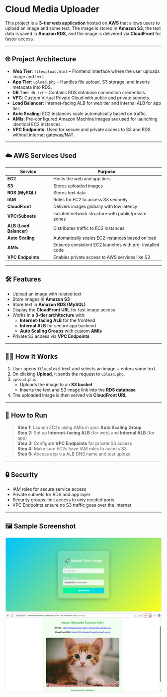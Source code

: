 # Cloud Media Uploader

This project is a **3-tier web application** hosted on **AWS** that allows users to upload an image and some text. The image is stored in **Amazon S3**, the text data is saved in **Amazon RDS**, and the image is delivered via **CloudFront** for faster access.

---

## 🌐 Project Architecture

- **Web Tier**: `fileupload.html` – Frontend interface where the user uploads image and text.
- **App Tier**: `upload.php` – Handles file upload, S3 storage, and inserts metadata into RDS.
- **DB Tier**: `db.txt` – Contains RDS database connection credentials.
- **VPC**: Custom Virtual Private Cloud with public and private subnets.
- **Load Balancer**: Internet-facing ALB for web tier and internal ALB for app tier.
- **Auto Scaling**: EC2 instances scale automatically based on traffic.
- **AMIs**: Pre-configured Amazon Machine Images are used for launching identical EC2 instances.
- **VPC Endpoints**: Used for secure and private access to S3 and RDS without internet gateway/NAT.

---
## ☁️ AWS Services Used

| Service        | Purpose                                               |
|----------------|-------------------------------------------------------|
| **EC2**         | Hosts the web and app tiers                          |
| **S3**          | Stores uploaded images                               |
| **RDS (MySQL)** | Stores text data                                     |
| **IAM**         | Roles for EC2 to access S3 securely                  |
| **CloudFront**  | Delivers images globally with low latency            |
| **VPC/Subnets** | Isolated network structure with public/private zones |
| **ALB (Load Balancer)** | Distributes traffic to EC2 instances           |
| **Auto Scaling**| Automatically scales EC2 instances based on load     |
| **AMIs**        | Ensures consistent EC2 launches with pre-installed code |
| **VPC Endpoints** | Enables private access to AWS services like S3     |

---

## 🛠️ Features

- Upload an image with related text
- Store images in **Amazon S3**
- Store text in **Amazon RDS (MySQL)**
- Display the **CloudFront URL** for fast image access
- Works in a **3-tier architecture** with:
  - **Internet-facing ALB** for the frontend
  - **Internal ALB** for secure app backend
  - **Auto Scaling Groups** with custom **AMIs**
- Private S3 access via **VPC Endpoints**

---

## 🧑‍💻 How It Works

1. User opens `fileupload.html` and selects an image + enters some text.
2. On clicking **Upload**, it sends the request to `upload.php`.
3. `upload.php`:
   - Uploads the image to an **S3 bucket**
   - Inserts the text and S3 image link into the **RDS database**
4. The uploaded image is then served via **CloudFront URL**

---

## 🚀 How to Run

> **Step 1:** Launch EC2s using AMIs in your **Auto Scaling Group**  
> **Step 2:** Set up **Internet-facing ALB** (for web) and **Internal ALB** (for app)  
> **Step 3:** Configure **VPC Endpoints** for private S3 access  
> **Step 4:** Make sure EC2s have IAM roles to access S3  
> **Step 5:** Access app via ALB DNS name and test upload

---

## 🔒 Security

- IAM roles for secure service access
- Private subnets for RDS and app layer
- Security groups limit access to only needed ports
- VPC Endpoints ensure no S3 traffic goes over the internet

---

## 🖼️ Sample Screenshot


![Upload Page](Images/Screenshot_183.png)
![S3 Output](Images/Screenshot_184.png)
